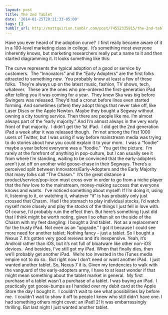 ```yaml
---
layout: post
title: The 2nd Tablet
date: '2014-01-25T20:21:33-05:00'
tags: []
tumblr_url: http://mattquirion.tumblr.com/post/74552335815/the-2nd-tablet
---
```

Have you ever heard of the adoption curve?  I first really became aware of it in a 100-level marketing class in college.  It’s something most everyone inherently knows, but marketing researchers really put a name to it and then started diagramming it. It looks something like this:




The curve represents the typical adoption of a good or service by customers.  The “Innovators” and the “Early Adopters” are the first folks attracted to something new.  You probably know at least a few of these folks.  They’re always up on the latest music, fashion, TV shows, tech, whatever.  These are the ones who pre-ordered the first-generation iPad after telling you it was coming for a year.  They knew Ska was big before Swingers was released. They’d had a cronut before lines even started forming. And sometimes (often) they adopt things that never take off, like Laser Discs or the Apple Newton. Maybe they bought a Segway without owning a city touring service.
Then there are people like me.
I’m almost always part of the “early majority.” And I’m almost always in the very early front of that majority.  I didn’t get the 1st iPad.  I did get the 2nd generation iPad a week after it was released though.  I’m not among the first 1000 users of Twitter, but I was using if way before mainstream media was trying to do stories about how you could explain it to your mom.  I was a “foodie” maybe a year before everyone was a “foodie.”  You get the picture.  I’m rarely at the forefront of anything in pop-culture, but I can usually see it from where I’m standing, waiting to be convinced that the early-adopters aren’t just off on another wild goose-chase in their Segways.
There’s a perceived split between Innovators/Early-Adopters and the Early Majority that many folks call “The Chasm.”  It’s the great distance a product/service/pop-icon must cross over in order to go from a niche player that the few love to the mainstream, money-making success that everyone knows and wants.  I’ve noticed something about myself: If I’m doing it, using it, listening to it, or watching it, whatever “it” is has probably only just crossed that Chasm.  Had I the stomach to play individual stocks, I’d watch myself more closely and play the stocks of the things I just fell in love with. Of course, I’d probably ruin the effect then.
But here’s something I just did that I think might be worth noting, given I so often sit on the side of the Chasm with my feet dangling: I bought a 2nd tablet.  Not as a replacement for the trusty iPad. Not even as an “upgrade.” I got it because I could see more need for another tablet; Nothing fancy - just a tablet.
So I bought a Nexus 7. It’s gotten very good reviews and it’s inexpensive. Yeah, it’s Android rather than iOS, but it’s not full of bloatware like other non-iOS devices.  And besides, I’ve still got my iPad. When that finally dies, then we’ll probably get another iPad.  We’re too invested in the iTunes media empire not to do so.  But right now I don’t need or want another iPad.  I just wanted another tablet. So, Nexus 7 it is.
Given my tendencies to walk with the vanguard of the early-adopters army, I have to at least wonder if that might mean something about the tablet market in general.  My first purchase of a tablet wasn’t a purchase of a tablet. I was buying an iPad.  I practically got goose-bumps as I handed over my debit card at the Apple Store the day I bought it.  I couldn’t wait to see what possibilities lay before me.  I couldn’t wait to show it off to people I knew who still didn’t have one. I had something others might covet: an iPad! 2! It was embarrassingly thrilling.
But last night I just wanted another tablet.
